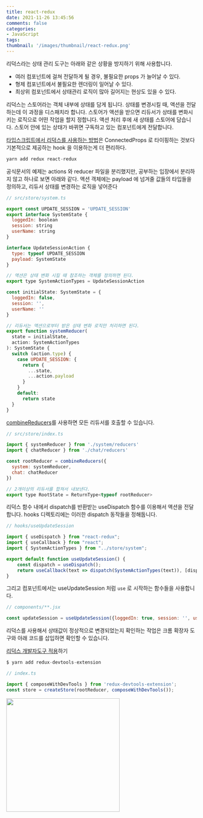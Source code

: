 ```yaml
---
title: react-redux
date: 2021-11-26 13:45:56
comments: false
categories:
- JavaScript
tags:
thumbnail: '/images/thumbnail/react-redux.png'
---
```


리덕스라는 상태 관리 도구는 아래와 같은 상황을 방지하기 위해 사용합니다.

- 여러 컴포넌트에 걸쳐 전달하게 될 경우, 불필요한 props 가 늘어날 수 있다.
- 형제 컴포넌트에서 불필요한 렌더링이 일어날 수 있다.
- 최상위 컴포넌트에서 상태관리 로직이 많아 길어지는 현상도 있을 수 있다.

리덕스는 스토어라는 객체 내부에 상태를 담게 됩니다.
상태를 변경시킬 때, 액션을 전달하는데 이 과정을 디스패치라 합니다.
스토어가 액션을 받으면 리듀서가 상태를 변화시키는 로직으로 어떤 작업을 할지 정합니다. 
액션 처리 후에 새 상태를 스토어에 담습니다. 
스토어 안에 있는 상태가 바뀌면 구독하고 있는 컴포넌트에게 전달합니다. 

[타입스크립트에서 리덕스를 사용하는 방법](https://ko.redux.js.org/recipes/usage-with-typescript)은 ConnectedProps 로 타이핑하는 것보다 기본적으로 제공하는 hook 을 이용하는게 더 편리하다. 

```js
yarn add redux react-redux
```

공식문서의 예제는 actions 와 reducer 파일을 분리했지만, 공부하는 입장에서 분리하지 않고 하나로 보면 아래와 같다. 액션 객체에는 payload 에 넘겨줄 값들의 타입들을 정의하고, 리듀서 상태를 변경하는 로직을 넣어준다 

```js
// src/store/system.ts

export const UPDATE_SESSION = 'UPDATE_SESSION'
export interface SystemState {
  loggedIn: boolean
  session: string
  userName: string
}

interface UpdateSessionAction {
  type: typeof UPDATE_SESSION
  payload: SystemState
}

// 액션은 상태 변화 시킬 때 참조하는 객체를 정의하면 된다.
export type SystemActionTypes = UpdateSessionAction

const initialState: SystemState = {
  loggedIn: false,
  session: '',
  userName: ''
}

// 리듀서는 액션으로부터 받은 상태 변화 로직만 처리하면 된다. 
export function systemReducer(
  state = initialState,
  action: SystemActionTypes
): SystemState {
  switch (action.type) {
    case UPDATE_SESSION: {
      return {
        ...state,
        ...action.payload
      }
    }
    default:
      return state
  }
}
```

[combineReducers](https://lunit.gitbook.io/redux-in-korean/recipes/structuringreducers/usingcombinereducers)를 사용하면 모든 리듀서를 호출할 수 있습니다. 
 
```js
// src/store/index.ts

import { systemReducer } from './system/reducers'
import { chatReducer } from './chat/reducers'

const rootReducer = combineReducers({
  system: systemReducer,
  chat: chatReducer
})

// 2개이상의 리듀서를 합쳐서 내보낸다. 
export type RootState = ReturnType<typeof rootReducer>
```

리덕스 함수 내에서 dispatch를 반환받는 useDispatch 함수를 이용해서 액션을 전달합니다.
hooks 디렉토리에는 이러한 dispatch 동작들을 정해둡니다.  

```js
// hooks/useUpdateSession

import { useDispatch } from "react-redux";
import { useCallback } from "react";
import { SystemActionTypes } from "../store/system";

export default function useUpdateSession() {
    const dispatch = useDispatch();
    return useCallback(text => dispatch(SystemActionTypes(text)), [dispatch]);
}
```

그리고 컴포넌트에서는 useUpdateSession 처럼 `use` 로 시작하는 함수들을 사용합니다. 

```js
// components/**.jsx

const updateSession = useUpdateSession({loggedIn: true, session: '', userName: ''};
```

리덕스를 사용해서 상태값이 정상적으로 변경되었는지 확인하는 작업은 크롬 확장자 도구와 아래 코드를 삽입하면 확인할 수 있습니다.  

[리덕스 개발자도구 적용](https://react.vlpt.us/redux/06-redux-devtools.html)하기 
```js
$ yarn add redux-devtools-extension

// index.ts

import { composeWithDevTools } from 'redux-devtools-extension';
const store = createStore(rootReducer, composeWithDevTools());
```

<img src='/images/react-redux/redux-devtools.png' width='300'>


